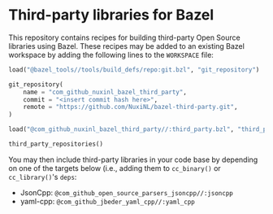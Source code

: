 # Third-party libraries for Bazel

This repository contains recipes for building third-party Open Source
libraries using Bazel. These recipes may be added to an existing Bazel
workspace by adding the following lines to the `WORKSPACE` file:

```python
load("@bazel_tools//tools/build_defs/repo:git.bzl", "git_repository")

git_repository(
    name = "com_github_nuxinl_bazel_third_party",
    commit = "<insert commit hash here>",
    remote = "https://github.com/NuxiNL/bazel-third-party.git",
)

load("@com_github_nuxinl_bazel_third_party//:third_party.bzl", "third_party_repositories")

third_party_repositories()
```

You may then include third-party libraries in your code base by
depending on one of the targets below (i.e., adding them to
`cc_binary()` or `cc_library()`'s `deps`:

* JsonCpp: `@com_github_open_source_parsers_jsoncpp//:jsoncpp`
* yaml-cpp: `@com_github_jbeder_yaml_cpp//:yaml_cpp`
